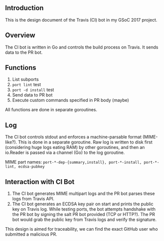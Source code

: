## Introduction

This is the design document of the Travis (CI) bot in my GSoC 2017 project.

## Overview

The CI bot is written in Go and controls the build process on Travis. It sends data to the PR bot.

## Functions

1. List subports
2. `port lint` test
3. `port -d install` test
4. Send data to PR bot
5. Execute custom commands specified in PR body (maybe)

All functions are done in separate goroutines.

## Log

The CI bot controls stdout and enforces a machine-parsable format (MIME-like?). This is done in a separate goroutine. Raw log is written to disk first (considering huge logs eating RAM) by other goroutines, and then an io.Reader is passed via a channel (Go) to the log goroutine.

MIME part names: `port-*-dep-{summary,install}, port-*-install, port-*-lint, ecdsa-pubkey`

## Interaction with CI Bot

1. The CI bot generates MIME multipart logs and the PR bot parses these logs from Travis API.
2. The CI bot generates an ECDSA key pair on start and prints the public key on Travis log. While testing ports, the bot attempts handshake with the PR bot by signing the salt PR bot provided (TCP or HTTP?). The PR bot would grab the public key from Travis logs and verify the signature.

This design is aimed for traceability, we can find the exact GitHub user who submitted a malicious PR.
